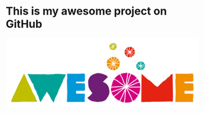 # This is my awesome project on GitHub

<p align="center">
  <img src ="./Awesome_main_RGB.jpg" />
</p>
